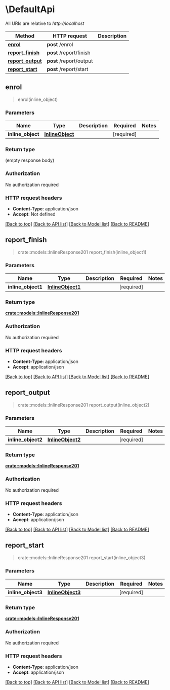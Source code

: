 # \DefaultApi

All URIs are relative to *http://localhost*

Method | HTTP request | Description
------------- | ------------- | -------------
[**enrol**](DefaultApi.md#enrol) | **post** /enrol | 
[**report_finish**](DefaultApi.md#report_finish) | **post** /report/finish | 
[**report_output**](DefaultApi.md#report_output) | **post** /report/output | 
[**report_start**](DefaultApi.md#report_start) | **post** /report/start | 



## enrol

> enrol(inline_object)


### Parameters


Name | Type | Description  | Required | Notes
------------- | ------------- | ------------- | ------------- | -------------
**inline_object** | [**InlineObject**](InlineObject.md) |  | [required] |

### Return type

 (empty response body)

### Authorization

No authorization required

### HTTP request headers

- **Content-Type**: application/json
- **Accept**: Not defined

[[Back to top]](#) [[Back to API list]](../README.md#documentation-for-api-endpoints) [[Back to Model list]](../README.md#documentation-for-models) [[Back to README]](../README.md)


## report_finish

> crate::models::InlineResponse201 report_finish(inline_object1)


### Parameters


Name | Type | Description  | Required | Notes
------------- | ------------- | ------------- | ------------- | -------------
**inline_object1** | [**InlineObject1**](InlineObject1.md) |  | [required] |

### Return type

[**crate::models::InlineResponse201**](inline_response_201.md)

### Authorization

No authorization required

### HTTP request headers

- **Content-Type**: application/json
- **Accept**: application/json

[[Back to top]](#) [[Back to API list]](../README.md#documentation-for-api-endpoints) [[Back to Model list]](../README.md#documentation-for-models) [[Back to README]](../README.md)


## report_output

> crate::models::InlineResponse201 report_output(inline_object2)


### Parameters


Name | Type | Description  | Required | Notes
------------- | ------------- | ------------- | ------------- | -------------
**inline_object2** | [**InlineObject2**](InlineObject2.md) |  | [required] |

### Return type

[**crate::models::InlineResponse201**](inline_response_201.md)

### Authorization

No authorization required

### HTTP request headers

- **Content-Type**: application/json
- **Accept**: application/json

[[Back to top]](#) [[Back to API list]](../README.md#documentation-for-api-endpoints) [[Back to Model list]](../README.md#documentation-for-models) [[Back to README]](../README.md)


## report_start

> crate::models::InlineResponse201 report_start(inline_object3)


### Parameters


Name | Type | Description  | Required | Notes
------------- | ------------- | ------------- | ------------- | -------------
**inline_object3** | [**InlineObject3**](InlineObject3.md) |  | [required] |

### Return type

[**crate::models::InlineResponse201**](inline_response_201.md)

### Authorization

No authorization required

### HTTP request headers

- **Content-Type**: application/json
- **Accept**: application/json

[[Back to top]](#) [[Back to API list]](../README.md#documentation-for-api-endpoints) [[Back to Model list]](../README.md#documentation-for-models) [[Back to README]](../README.md)

